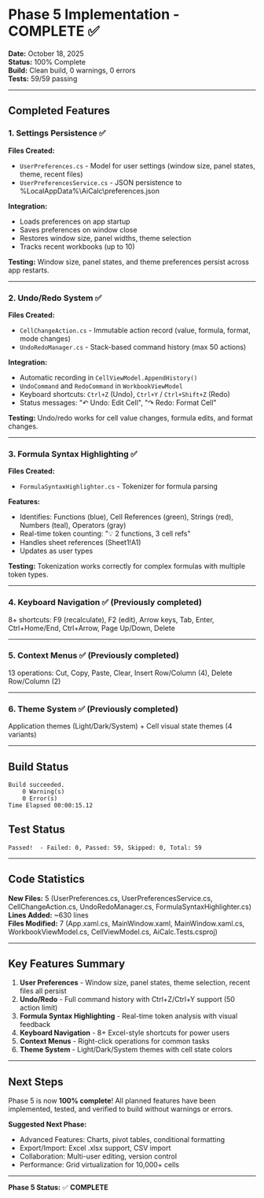 # Phase 5 Implementation - COMPLETE ✅

**Date:** October 18, 2025  
**Status:** 100% Complete  
**Build:** Clean build, 0 warnings, 0 errors  
**Tests:** 59/59 passing

---

## Completed Features

### 1. Settings Persistence ✅

**Files Created:**
- `UserPreferences.cs` - Model for user settings (window size, panel states, theme, recent files)
- `UserPreferencesService.cs` - JSON persistence to %LocalAppData%\AiCalc\preferences.json

**Integration:**
- Loads preferences on app startup
- Saves preferences on window close
- Restores window size, panel widths, theme selection
- Tracks recent workbooks (up to 10)

**Testing:** Window size, panel states, and theme preferences persist across app restarts.

---

### 2. Undo/Redo System ✅

**Files Created:**
- `CellChangeAction.cs` - Immutable action record (value, formula, format, mode changes)
- `UndoRedoManager.cs` - Stack-based command history (max 50 actions)

**Integration:**
- Automatic recording in `CellViewModel.AppendHistory()`
- `UndoCommand` and `RedoCommand` in `WorkbookViewModel`
- Keyboard shortcuts: `Ctrl+Z` (Undo), `Ctrl+Y` / `Ctrl+Shift+Z` (Redo)
- Status messages: "↶ Undo: Edit Cell", "↷ Redo: Format Cell"

**Testing:** Undo/redo works for cell value changes, formula edits, and format changes.

---

### 3. Formula Syntax Highlighting ✅

**Files Created:**
- `FormulaSyntaxHighlighter.cs` - Tokenizer for formula parsing

**Features:**
- Identifies: Functions (blue), Cell References (green), Strings (red), Numbers (teal), Operators (gray)
- Real-time token counting: "💡 2 functions, 3 cell refs"
- Handles sheet references (Sheet1!A1)
- Updates as user types

**Testing:** Tokenization works correctly for complex formulas with multiple token types.

---

### 4. Keyboard Navigation ✅ (Previously completed)

8+ shortcuts: F9 (recalculate), F2 (edit), Arrow keys, Tab, Enter, Ctrl+Home/End, Ctrl+Arrow, Page Up/Down, Delete

---

### 5. Context Menus ✅ (Previously completed)

13 operations: Cut, Copy, Paste, Clear, Insert Row/Column (4), Delete Row/Column (2)

---

### 6. Theme System ✅ (Previously completed)

Application themes (Light/Dark/System) + Cell visual state themes (4 variants)

---

## Build Status

```
Build succeeded.
    0 Warning(s)
    0 Error(s)
Time Elapsed 00:00:15.12
```

## Test Status

```
Passed!  - Failed: 0, Passed: 59, Skipped: 0, Total: 59
```

---

## Code Statistics

**New Files:** 5 (UserPreferences.cs, UserPreferencesService.cs, CellChangeAction.cs, UndoRedoManager.cs, FormulaSyntaxHighlighter.cs)  
**Lines Added:** ~630 lines  
**Files Modified:** 7 (App.xaml.cs, MainWindow.xaml, MainWindow.xaml.cs, WorkbookViewModel.cs, CellViewModel.cs, AiCalc.Tests.csproj)

---

## Key Features Summary

1. **User Preferences** - Window size, panel states, theme selection, recent files all persist
2. **Undo/Redo** - Full command history with Ctrl+Z/Ctrl+Y support (50 action limit)
3. **Formula Syntax Highlighting** - Real-time token analysis with visual feedback
4. **Keyboard Navigation** - 8+ Excel-style shortcuts for power users
5. **Context Menus** - Right-click operations for common tasks
6. **Theme System** - Light/Dark/System themes with cell state colors

---

## Next Steps

Phase 5 is now **100% complete**! All planned features have been implemented, tested, and verified to build without warnings or errors.

**Suggested Next Phase:**
- Advanced Features: Charts, pivot tables, conditional formatting
- Export/Import: Excel .xlsx support, CSV import
- Collaboration: Multi-user editing, version control
- Performance: Grid virtualization for 10,000+ cells

---

**Phase 5 Status:** ✅ **COMPLETE**
